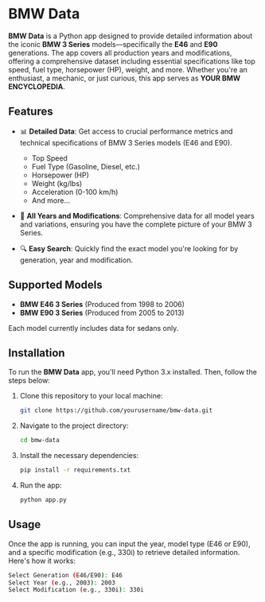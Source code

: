 # BMW Data

**BMW Data** is a Python app designed to provide detailed information about the iconic **BMW 3 Series** models—specifically the **E46** and **E90** generations. The app covers all production years and modifications, offering a comprehensive dataset including essential specifications like top speed, fuel type, horsepower (HP), weight, and more. Whether you're an enthusiast, a mechanic, or just curious, this app serves as **YOUR BMW ENCYCLOPEDIA**.

## Features

- 📊 **Detailed Data**: Get access to crucial performance metrics and technical specifications of BMW 3 Series models (E46 and E90).
  - Top Speed
  - Fuel Type (Gasoline, Diesel, etc.)
  - Horsepower (HP)
  - Weight (kg/lbs)
  - Acceleration (0-100 km/h)
  - And more...
  
- 🔄 **All Years and Modifications**: Comprehensive data for all model years and variations, ensuring you have the complete picture of your BMW 3 Series.

- 🔍 **Easy Search**: Quickly find the exact model you're looking for by generation, year and modification.

## Supported Models

- **BMW E46 3 Series** (Produced from 1998 to 2006)
- **BMW E90 3 Series** (Produced from 2005 to 2013)

Each model currently includes data for sedans only.

## Installation

To run the **BMW Data** app, you'll need Python 3.x installed. Then, follow the steps below:

1. Clone this repository to your local machine:
    ```bash
    git clone https://github.com/yourusername/bmw-data.git
    ```

2. Navigate to the project directory:
    ```bash
    cd bmw-data
    ```

3. Install the necessary dependencies:
    ```bash
    pip install -r requirements.txt
    ```

4. Run the app:
    ```bash
    python app.py
    ```

## Usage

Once the app is running, you can input the year, model type (E46 or E90), and a specific modification (e.g., 330i) to retrieve detailed information. Here's how it works:

```bash
Select Generation (E46/E90): E46
Select Year (e.g., 2003): 2003
Select Modification (e.g., 330i): 330i
